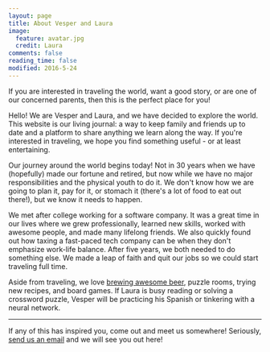 ```yaml
---
layout: page
title: About Vesper and Laura
image:
  feature: avatar.jpg
  credit: Laura
comments: false
reading_time: false
modified: 2016-5-24
---
```


If you are interested in traveling the world, want a good story, or are one of our concerned parents, then this is the perfect place for you!

Hello! We are Vesper and Laura, and we have decided to explore the world. This website is our living journal: a way to keep family and friends up to date and a platform to share anything we learn along the way. If you're interested in traveling, we hope you find something useful - or at least entertaining.

Our journey around the world begins today! Not in 30 years when we have (hopefully) made our fortune and retired, but now while we have no major responsibilities and the physical youth to do it. We don't know how we are going to plan it, pay for it, or stomach it (there's a lot of food to eat out there!), but we know it needs to happen.

We met after college working for a software company. It was a great time in our lives where we grew professionally, learned new skills, worked with awesome people, and made many lifelong friends.
We also quickly found out how taxing a fast-paced tech company can be when they don't emphasize work-life balance. After five years, we both needed to do something else. We made a leap of faith and quit our jobs so we could start traveling full time.

Aside from traveling, we love [brewing awesome beer](http://www.brewersfriend.com/homebrew/brewer/23427/veswill3), puzzle rooms, trying new recipes, and board games. If Laura is busy reading or solving a crossword puzzle, Vesper will be practicing his Spanish or tinkering with a neural network.

----
If any of this has inspired you, come out and meet us somewhere! Seriously, [send us an email](mailto:veswill3@gmail.com) and we will see you out here!